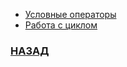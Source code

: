 
* [Условные операторы](Conditional_Statements.md)
* [Работа с циклом](Cube_of_number.md)

### [НАЗАД](readme.md)
